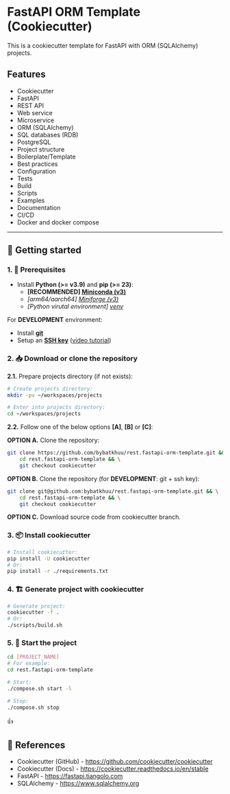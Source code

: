 # FastAPI ORM Template (Cookiecutter)

This is a cookiecutter template for FastAPI with ORM (SQLAlchemy) projects.

## Features

- Cookiecutter
- FastAPI
- REST API
- Web service
- Microservice
- ORM (SQLAlchemy)
- SQL databases (RDB)
- PostgreSQL
- Project structure
- Boilerplate/Template
- Best practices
- Configuration
- Tests
- Build
- Scripts
- Examples
- Documentation
- CI/CD
- Docker and docker compose

---

## 🐤 Getting started

### 1. 🚧 Prerequisites

- Install **Python (>= v3.9)** and **pip (>= 23)**:
    - **[RECOMMENDED] [Miniconda (v3)](https://www.anaconda.com/docs/getting-started/miniconda/install)**
    - *[arm64/aarch64] [Miniforge (v3)](https://github.com/conda-forge/miniforge)*
    - *[Python virutal environment] [venv](https://docs.python.org/3/library/venv.html)*

For **DEVELOPMENT** environment:

- Install [**git**](https://git-scm.com/downloads)
- Setup an [**SSH key**](https://docs.github.com/en/github/authenticating-to-github/connecting-to-github-with-ssh) ([video tutorial](https://www.youtube.com/watch?v=snCP3c7wXw0))

### 2. 📥 Download or clone the repository

**2.1.** Prepare projects directory (if not exists):

```sh
# Create projects directory:
mkdir -pv ~/workspaces/projects

# Enter into projects directory:
cd ~/workspaces/projects
```

**2.2.** Follow one of the below options **[A]**, **[B]** or **[C]**:

**OPTION A.** Clone the repository:

```sh
git clone https://github.com/bybatkhuu/rest.fastapi-orm-template.git && \
    cd rest.fastapi-orm-template && \
    git checkout cookiecutter
```

**OPTION B.** Clone the repository (for **DEVELOPMENT**: git + ssh key):

```sh
git clone git@github.com:bybatkhuu/rest.fastapi-orm-template.git && \
    cd rest.fastapi-orm-template && \
    git checkout cookiecutter
```

**OPTION C.** Download source code from cookiecutter branch.

### 3. 📦 Install cookiecutter

```sh
# Install cookiecutter:
pip install -U cookiecutter
# Or:
pip install -r ./requirements.txt
```

### 4. 🏗️ Generate project with cookiecutter

```sh
# Generate project:
cookiecutter -f .
# Or:
./scripts/build.sh
```

### 5. 🏁 Start the project

```sh
cd [PROJECT_NAME]
# For example:
cd rest.fastapi-orm-template

# Start:
./compose.sh start -l

# Stop:
./compose.sh stop
```

👍

## 📑 References

- Cookiecutter (GitHub) - <https://github.com/cookiecutter/cookiecutter>
- Cookiecutter (Docs) - <https://cookiecutter.readthedocs.io/en/stable>
- FastAPI - <https://fastapi.tiangolo.com>
- SQLAlchemy - <https://www.sqlalchemy.org>
